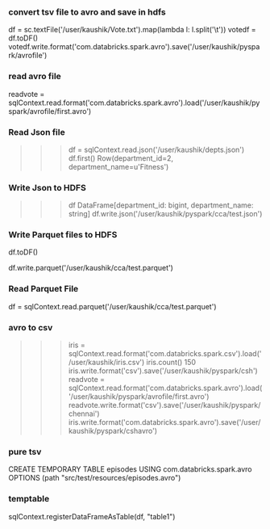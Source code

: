 ### convert tsv file to avro and save in hdfs 

df = sc.textFile('/user/kaushik/Vote.txt').map(lambda l: l.split('\t'))
votedf = df.toDF()
votedf.write.format('com.databricks.spark.avro').save('/user/kaushik/pyspark/avrofile')


### read avro file 

readvote = sqlContext.read.format('com.databricks.spark.avro').load('/user/kaushik/pyspark/avrofile/first.avro')

### Read Json file 

>>> df = sqlContext.read.json('/user/kaushik/depts.json')
>>> df.first()
Row(department_id=2, department_name=u'Fitness')

### Write Json to HDFS

>>> df
DataFrame[department_id: bigint, department_name: string]
>>> df.write.json('/user/kaushik/pyspark/cca/test.json')



### Write Parquet files to HDFS

df.toDF()

df.write.parquet('/user/kaushik/cca/test.parquet')

### Read Parquet File 

df = sqlContext.read.parquet('/user/kaushik/cca/test.parquet')

### avro to csv 

>>> iris = sqlContext.read.format('com.databricks.spark.csv').load('/user/kaushik/iris.csv')
>>> iris.count()
150
>>> iris.write.format('csv').save('/user/kaushik/pyspark/csh')
>>> readvote = sqlContext.read.format('com.databricks.spark.avro').load('/user/kaushik/pyspark/avrofile/first.avro')
>>> readvote.write.format('csv').save('/user/kaushik/pyspark/chennai')
>>> iris.write.format('com.databricks.spark.avro').save('/user/kaushik/pyspark/cshavro')


### pure tsv


CREATE TEMPORARY TABLE episodes
USING com.databricks.spark.avro
OPTIONS (path "src/test/resources/episodes.avro")

### temptable
sqlContext.registerDataFrameAsTable(df, "table1")


